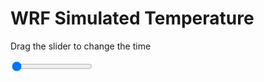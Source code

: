 <h1>WRF Simulated Temperature</h1>
<p>Drag the slider to change the time</p>

<div class="slidecontainer">
<input oninput='setImage(this)' class="slider" type="range" min="0" max="5" value="0" step="1" />
<img id='img'/>
</div>

<script>
var img = document.getElementById('img');
var img_array = ['/assets/images/wrf/t_wrfout_d01_2020-05-11_12:00:00.png',
'/assets/images/wrf/t_wrfout_d01_2020-05-11_13:00:00.png',
'/assets/images/wrf/t_wrfout_d01_2020-05-11_14:00:00.png',
'/assets/images/wrf/t_wrfout_d01_2020-05-11_15:00:00.png',
'/assets/images/wrf/t_wrfout_d01_2020-05-11_16:00:00.png',];
function setImage(obj)
{
        var value = obj.value;
        img.src = img_array[value];

}
</script>
